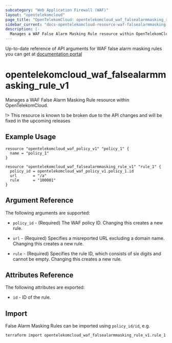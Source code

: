 ```yaml
---
subcategory: "Web Application Firewall (WAF)"
layout: "opentelekomcloud"
page_title: "OpenTelekomCloud: opentelekomcloud_waf_falsealarmmasking_rule_v1"
sidebar_current: "docs-opentelekomcloud-resource-waf-falsealarmmasking-rule-v1"
description: |-
  Manages a WAF False Alarm Masking Rule resource within OpenTelekomCloud.
---
```


Up-to-date reference of API arguments for WAF false alarm masking rules you can get at
[documentation portal](https://docs.otc.t-systems.com/web-application-firewall/api-ref/apis/false_alarm_masking_rules)

# opentelekomcloud_waf_falsealarmmasking_rule_v1

Manages a WAF False Alarm Masking Rule resource within OpenTelekomCloud.

!>
This resource is known to be broken due to the API changes and will be fixed in the upcoming releases

## Example Usage

```hcl
resource "opentelekomcloud_waf_policy_v1" "policy_1" {
  name = "policy_1"
}

resource "opentelekomcloud_waf_falsealarmmasking_rule_v1" "rule_1" {
  policy_id = opentelekomcloud_waf_policy_v1.policy_1.id
  url       = "/a"
  rule      = "100001"
}
```

## Argument Reference

The following arguments are supported:

* `policy_id` - (Required) The WAF policy ID. Changing this creates a new rule.

* `url` - (Required) Specifies a misreported URL excluding a domain name. Changing this creates a new rule.

* `rule` - (Required) Specifies the rule ID, which consists of six digits and cannot be empty. Changing this creates a new rule.

## Attributes Reference

The following attributes are exported:

* `id` - ID of the rule.

## Import

False Alarm Masking Rules can be imported using `policy_id/id`, e.g.

```sh
terraform import opentelekomcloud_waf_falsealarmmasking_rule_v1.rule_1 ff95e71c8ae74eba9887193ab22c5757/b39f3a5a1b4f447a8030f0b0703f47f5
```
